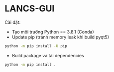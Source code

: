 # LANCS-GUI

Cài đặt:

- Tạo môi trường Python == 3.8.1 (Conda)
- Update pip (tránh memory leak khi build pyqt5)

```bash
python -m pip install -U pip
```

- Build package và tải dependencies

```bash
python -m pip install .

```
